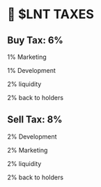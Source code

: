 # 💼 $LNT TAXES

## Buy Tax: 6%&#x20;

1% Marketing&#x20;

1% Development&#x20;

2% liquidity&#x20;

2% back to holders

## Sell Tax: 8%&#x20;

2% Development&#x20;

2% Marketing&#x20;

2% liquidity&#x20;

2% back to holders
